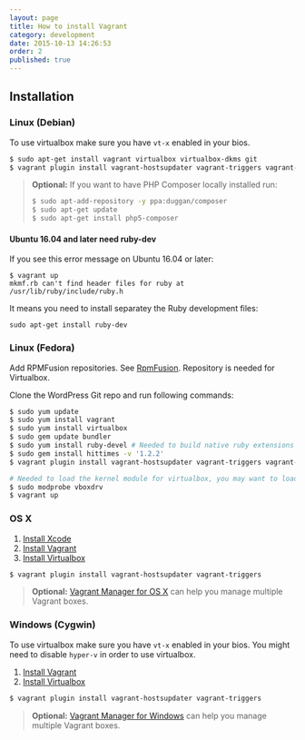 ```yaml
---
layout: page
title: How to install Vagrant
category: development
date: 2015-10-13 14:26:53
order: 2
published: true
---
```



## Installation

### Linux (Debian)

To use virtualbox make sure you have ```vt-x``` enabled in your bios.

```bash
$ sudo apt-get install vagrant virtualbox virtualbox-dkms git
$ vagrant plugin install vagrant-hostsupdater vagrant-triggers vagrant-bindfs
```

> **Optional:** If you want to have PHP Composer locally installed run:
>
> ```bash
> $ sudo apt-add-repository -y ppa:duggan/composer
> $ sudo apt-get update
> $ sudo apt-get install php5-composer
> ```

#### Ubuntu 16.04 and later need ruby-dev

If you see this error message on Ubuntu 16.04 or later:

```
$ vagrant up
mkmf.rb can't find header files for ruby at /usr/lib/ruby/include/ruby.h
```

It means you need to install separatey the Ruby development files:

```
sudo apt-get install ruby-dev
```

### Linux (Fedora)

Add RPMFusion repositories. See  [RpmFusion](http://rpmfusion.org/). Repository is
needed for Virtualbox.

Clone the WordPress Git repo and run following commands:

```bash
$ sudo yum update
$ sudo yum install vagrant
$ sudo yum install virtualbox
$ sudo gem update bundler
$ sudo yum install ruby-devel # Needed to build native ruby extensions
$ sudo gem install hittimes -v '1.2.2'
$ vagrant plugin install vagrant-hostsupdater vagrant-triggers vagrant-bindfs

# Needed to load the kernel module for virtualbox, you may want to load it automatically on boot...
$ sudo modprobe vboxdrv
$ vagrant up
```

### OS X

1. [Install Xcode](https://developer.apple.com/xcode/downloads/)
2. [Install Vagrant](http://docs.vagrantup.com/v2/installation/)
3. [Install Virtualbox](https://www.virtualbox.org/wiki/Downloads)

```bash
$ vagrant plugin install vagrant-hostsupdater vagrant-triggers
```

> **Optional:** [Vagrant Manager for OS X](http://vagrantmanager.com/) can help you manage multiple Vagrant boxes.

### Windows (Cygwin)

To use virtualbox make sure you have ```vt-x``` enabled in your bios.
You might need to disable ```hyper-v``` in order to use virtualbox.

1. [Install Vagrant](http://docs.vagrantup.com/v2/installation/)
2. [Install Virtualbox](https://www.virtualbox.org/wiki/Downloads)

```bash
$ vagrant plugin install vagrant-hostsupdater vagrant-triggers
```

> **Optional:** [Vagrant Manager for Windows](http://vagrantmanager.com/windows/) can help you manage multiple Vagrant boxes.
